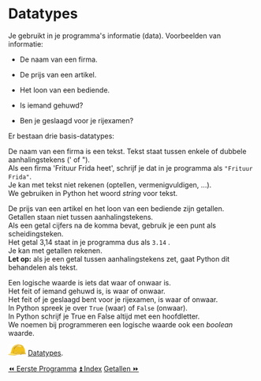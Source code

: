 Datatypes
=========

Je gebruikt in je programma's informatie (data). Voorbeelden van
informatie:

-   De naam van een firma.

-   De prijs van een artikel.

-   Het loon van een bediende.

-   Is iemand gehuwd?

-   Ben je geslaagd voor je rijexamen?

Er bestaan drie basis-datatypes:

De naam van een firma is een tekst. Tekst staat tussen enkele of dubbele
aanhalingstekens (' of \").\
Als een firma 'Frituur Frida heet', schrijf je dat in je programma als
`"Frituur Frida"`.\
Je kan met tekst niet rekenen (optellen, vermenigvuldigen, ...).\
We gebruiken in Python het woord _string_ voor tekst.

De prijs van een artikel en het loon van een bediende zijn getallen.\
Getallen staan niet tussen aanhalingstekens.\
Als een getal cijfers na de komma bevat, gebruik je een punt als
scheidingsteken.\
Het getal 3,14 staat in je programma dus als `3.14` .\
Je kan met getallen rekenen.\
**Let op:** als je een getal tussen aanhalingstekens zet, gaat Python
dit behandelen als tekst.

Een logische waarde is iets dat waar of onwaar is.\
Het feit of iemand gehuwd is, is waar of onwaar.\
Het feit of je geslaagd bent voor je rijexamen, is waar of onwaar.\
In Python spreek je over `True` (waar) of `False` (onwaar).\
In Python schrijf je True en False altijd met een hoofdletter.\
We noemen bij programmeren een logische waarde ook een *boolean* waarde.

![image](images/hardhat.png) 
[Datatypes](/taken/datatypes.html).

<a class="btn" href="./02_eersteprogramma.html">&#9194; Eerste Programma</a>
<a class="btn" href="./index.html">&#9195; Index</a>
<a class="btn" href="./04_getallen.html">Getallen &#9193;</a>